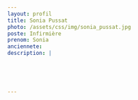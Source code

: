 ```yaml
---
layout: profil
title: Sonia Pussat
photo: /assets/css/img/sonia_pussat.jpg
poste: Infirmière
prenom: Sonia
anciennete: 
description: |
 

  

  
---
```

